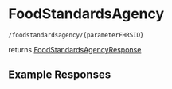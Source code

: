 # FoodStandardsAgency

```
/foodstandardsagency/{parameterFHRSID}
```
returns [FoodStandardsAgencyResponse](FoodStandardsAgencyResponse.md)
## Example Responses
